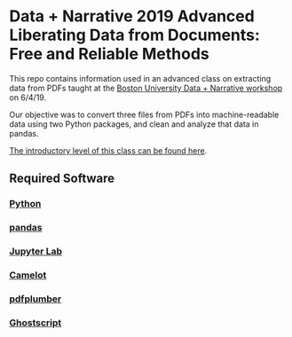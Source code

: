 # Data + Narrative 2019 Advanced Liberating Data from Documents: Free and Reliable Methods
This repo contains information used in an advanced class on extracting data from PDFs taught at the [Boston University Data + Narrative workshop](https://combeyond.bu.edu/workshop/data-narrative/) on 6/4/19.

Our objective was to convert three files from PDFs into machine-readable data using two Python packages, and clean and analyze that data in pandas.

[The introductory level of this class can be found here](https://github.com/JoeYerardi/data-plus-narrative-2019-data-from-documents).

## Required Software
### [Python](https://www.python.org/)
### [pandas](https://pandas.pydata.org/)
### [Jupyter Lab](https://jupyterlab.readthedocs.io/en/stable/)
### [Camelot](https://camelot-py.readthedocs.io/en/master/index.html)
### [pdfplumber](https://github.com/jsvine/pdfplumber)
### [Ghostscript](https://www.ghostscript.com/index.html)
